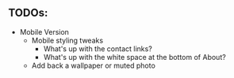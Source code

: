 ## TODOs:

- Mobile Version
    - Mobile styling tweaks
        - What's up with the contact links?
        - What's up with the white space at the bottom of About?
    - Add back a wallpaper or muted photo
